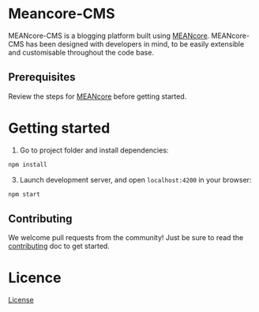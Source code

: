# Meancore-CMS

MEANcore-CMS is a blogging platform built using [MEANcore](https://github.com/mrdav30/MEANcore). MEANcore-CMS has been designed with developers in mind, to be easily extensible and customisable throughout the code base.

## Prerequisites
Review the steps for [MEANcore](https://github.com/mrdav30/MEANcore) before getting started.

# Getting started

1. Go to project folder and install dependencies:
 ```bash
 npm install
 ```

3. Launch development server, and open `localhost:4200` in your browser:
 ```bash
 npm start
 ```

## Contributing
We welcome pull requests from the community! Just be sure to read the [contributing](https://github.com/mrdav30/MEANcore-CMS/blob/meancore-cms/CONTRIBUTING.MD) doc to get started.

# Licence

[License](https://github.com/mrdav30/MEANcore-CMS/blob/meancore-cms/LICENSE.MD) 
